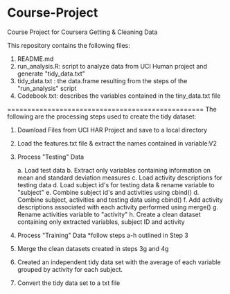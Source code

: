 # Course-Project
Course Project for Coursera Getting &amp; Cleaning Data

This repository contains the following files:

1. README.md
2. run_analysis.R: script to analyze data from UCI Human project and generate "tidy_data.txt"
3. tidy_data.txt : the data.frame resulting from the steps of the "run_analysis" script
4. Codebook.txt: describes the variables contained in the tiny_data.txt file

=================================================
The following are the processing steps used to create the tidy dataset:

1. Download Files from UCI HAR Project and save to a local directory
2. Load the features.txt file & extract the names contained in variable:V2
3. Process "Testing" Data

    a. Load test data
    b. Extract only variables containing information on mean and standard deviation measures
    c. Load activity descriptions for testing data
    d. Load subject id's for testing data & rename variable to "subject"
    e. Combine subject id's and activities using cbind()
    d. Combine subject, activities and testing data using cbind()
    f. Add activity descriptions associated with each activity performed using merge()
    g. Rename activities variable to "activity"
    h. Create a clean dataset containing only extracted variables, subject ID and activity 
    
4. Process "Training" Data
  *follow steps a-h outlined in Step 3
5. Merge the clean datasets created in steps 3g and 4g
6. Created an independent tidy data set with the average of each variable grouped by activity for each subject.
7. Convert the tidy data set to a txt file




